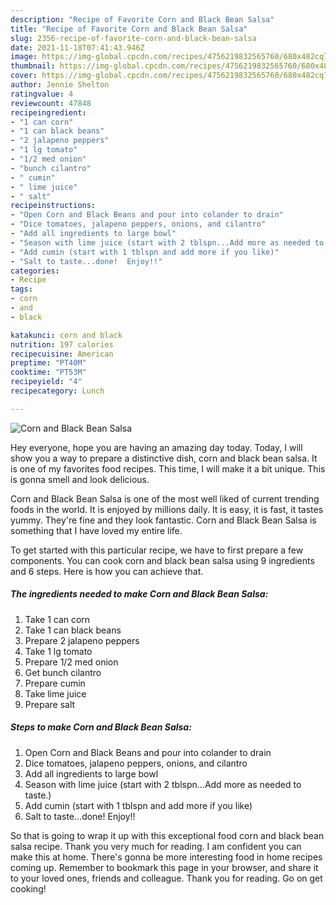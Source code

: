 ```yaml
---
description: "Recipe of Favorite Corn and Black Bean Salsa"
title: "Recipe of Favorite Corn and Black Bean Salsa"
slug: 2356-recipe-of-favorite-corn-and-black-bean-salsa
date: 2021-11-18T07:41:43.946Z
image: https://img-global.cpcdn.com/recipes/4756219832565760/680x482cq70/corn-and-black-bean-salsa-recipe-main-photo.jpg
thumbnail: https://img-global.cpcdn.com/recipes/4756219832565760/680x482cq70/corn-and-black-bean-salsa-recipe-main-photo.jpg
cover: https://img-global.cpcdn.com/recipes/4756219832565760/680x482cq70/corn-and-black-bean-salsa-recipe-main-photo.jpg
author: Jennie Shelton
ratingvalue: 4
reviewcount: 47848
recipeingredient:
- "1 can corn"
- "1 can black beans"
- "2 jalapeno peppers"
- "1 lg tomato"
- "1/2 med onion"
- "bunch cilantro"
- " cumin"
- " lime juice"
- " salt"
recipeinstructions:
- "Open Corn and Black Beans and pour into colander to drain"
- "Dice tomatoes, jalapeno peppers, onions, and cilantro"
- "Add all ingredients to large bowl"
- "Season with lime juice (start with 2 tblspn...Add more as needed to taste.)"
- "Add cumin (start with 1 tblspn and add more if you like)"
- "Salt to taste...done!  Enjoy!!"
categories:
- Recipe
tags:
- corn
- and
- black

katakunci: corn and black 
nutrition: 197 calories
recipecuisine: American
preptime: "PT40M"
cooktime: "PT53M"
recipeyield: "4"
recipecategory: Lunch

---
```



![Corn and Black Bean Salsa](https://img-global.cpcdn.com/recipes/4756219832565760/680x482cq70/corn-and-black-bean-salsa-recipe-main-photo.jpg)

Hey everyone, hope you are having an amazing day today. Today, I will show you a way to prepare a distinctive dish, corn and black bean salsa. It is one of my favorites food recipes. This time, I will make it a bit unique. This is gonna smell and look delicious.

Corn and Black Bean Salsa is one of the most well liked of current trending foods in the world. It is enjoyed by millions daily. It is easy, it is fast, it tastes yummy. They're fine and they look fantastic. Corn and Black Bean Salsa is something that I have loved my entire life.




To get started with this particular recipe, we have to first prepare a few components. You can cook corn and black bean salsa using 9 ingredients and 6 steps. Here is how you can achieve that.

<!--inarticleads1-->

##### The ingredients needed to make Corn and Black Bean Salsa:

1. Take 1 can corn
1. Take 1 can black beans
1. Prepare 2 jalapeno peppers
1. Take 1 lg tomato
1. Prepare 1/2 med onion
1. Get bunch cilantro
1. Prepare  cumin
1. Take  lime juice
1. Prepare  salt




<!--inarticleads2-->

##### Steps to make Corn and Black Bean Salsa:

1. Open Corn and Black Beans and pour into colander to drain
1. Dice tomatoes, jalapeno peppers, onions, and cilantro
1. Add all ingredients to large bowl
1. Season with lime juice (start with 2 tblspn...Add more as needed to taste.)
1. Add cumin (start with 1 tblspn and add more if you like)
1. Salt to taste...done!  Enjoy!!




So that is going to wrap it up with this exceptional food corn and black bean salsa recipe. Thank you very much for reading. I am confident you can make this at home. There's gonna be more interesting food in home recipes coming up. Remember to bookmark this page in your browser, and share it to your loved ones, friends and colleague. Thank you for reading. Go on get cooking!
